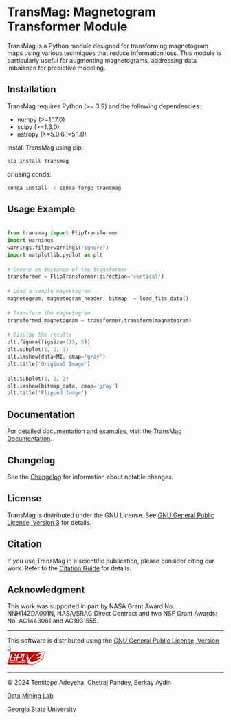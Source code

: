 # TransMag: Magnetogram Transformer Module

<!-- ![TransMag Logo](transmag_logo.png) -->

TransMag is a Python module designed for transforming magnetogram maps using various techniques that reduce information loss. This module is particularly useful for augmenting magnetograms, addressing data imbalance for predictive modeling.

## Installation

TransMag requires Python (>= 3.9) and the following dependencies:
- numpy (>=1.17.0)
- scipy (>=1.3.0)
- astropy (>=5.0.6,!=5.1.0)

Install TransMag using pip:
```bash
pip install transmag
```

or using conda:
```bash
conda install -c conda-forge transmag
```

## Usage Example

```python

from transmag import FlipTransformer
import warnings
warnings.filterwarnings("ignore")
import matplotlib.pyplot as plt

# Create an instance of the transformer
transformer = FlipTransformer(direction='vertical')

# Load a sample magnetogram
magnetogram, magnetogram_header, bitmap  = load_fits_data()

# Transform the magnetogram
transformed_magnetogram = transformer.transform(magnetogram)

# Display the results
plt.figure(figsize=(15, 5))
plt.subplot(1, 2, 1)
plt.imshow(dataHMI, cmap='gray')
plt.title('Original Image')

plt.subplot(1, 2, 2)
plt.imshow(bitmap_data, cmap='gray')
plt.title('Flipped Image')
```

## Documentation

For detailed documentation and examples, visit the [TransMag Documentation](https://github.com/Adeyeha/transmag/blob/master/docs/examples/PIPELINE.md).

## Changelog

See the [Changelog](https://github.com/Adeyeha/transmag/blob/master/CHANGELOG.md) for information about notable changes.

<!-- ## Contributing

We welcome contributions from the community. Refer to the [Contributing Guide](https://github.com/transmag/transmag/blob/main/CONTRIBUTING.md) for more details. -->

## License

TransMag is distributed under the GNU License. See [GNU General Public License, Version 3](https://github.com/Adeyeha/transmag/blob/master/LICENSE.txt)   for details.


## Citation

If you use TransMag in a scientific publication, please consider citing our work. Refer to the [Citation Guide](https://transmag.example.com/citation) for details.

## Acknowledgment

This work was supported in part by NASA Grant Award No. NNH14ZDA001N, NASA/SRAG Direct Contract and two NSF Grant
Awards: No. AC1443061 and AC1931555.

***

This software is distributed using the [GNU General Public License, Version 3](https://github.com/Adeyeha/transmag/blob/master/LICENSE.txt)  
![alt text](https://github.com/Adeyeha/transmag/blob/master/docs/images/gplv3-88x31.png)

***

© 2024 Temitope Adeyeha, Chetraj Pandey, Berkay Aydin

[Data Mining Lab](http://dmlab.cs.gsu.edu/)

[Georgia State University](http://www.gsu.edu/)
